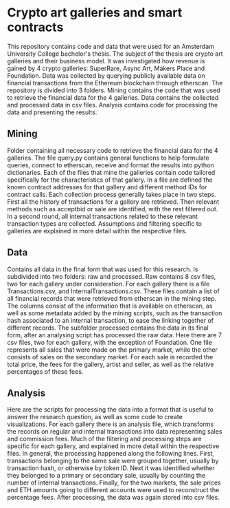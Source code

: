 # Crypto art galleries and smart contracts
This repository contains code and data that were used for an Amsterdam University College bachelor's thesis. The subject of the thesis are crypto art galleries and their business model. It was investigated how revenue is gained by 4 crypto galleries: SuperRare, Async Art, Makers Place and Foundation. Data was collected by querying publicly available data on financial transactions from the Ethereum blockchain through etherscan. The repository is divided into 3 folders. Mining contains the code that was used to retrieve the financial data for the 4 galleries. Data contains the collected and processed data in csv files. Analysis contains code for processing the data and presenting the results.
## Mining
Folder containing all necessary code to retrieve the financial data for the 4 galleries. The file query.py contains general functions to help formulate queries, connect to etherscan, receive and format the results into python dictionaries. Each of the files that mine the galleries contain code tailored specifically for the characteristics of that gallery. In a file are defined the known contract addresses for that gallery and different method IDs for contract calls. Each collection process generally takes place in two steps. First all the history of transactions for a gallery are retrieved. Then relevant methods such as acceptbid or sale are identified, with the rest filtered out. In a second round, all internal transactions related to these relevant transaction types are collected. Assumptions and filtering specific to galleries are explained in more detail within the respective files.
## Data
Contains all data in the final form that was used for this research. Is subdivided into two folders: raw and processed. Raw contains 8 csv files, two for each gallery under consideration. For each gallery there is a file Transactions.csv, and InternalTransactions.csv. These files contain a list of all financial records that were retrieved from etherscan in the mining step. The columns consist of the information that is available on etherscan, as well as some metadata added by the mining scripts, such as the transaction hash associated to an internal transaction, to ease the linking together of different records. The subfolder processed contains the data in its final form, after an analysing script has processed the raw data. Here there are 7 csv files, two for each gallery, with the exception of Foundation. One file represents all sales that were made on the primary market, while the other consists of sales on the secondary market. For each sale is recorded the total price, the fees for the gallery, artist and seller, as well as the relative percentages of these fees.
## Analysis
Here are the scripts for processing the data into a format that is useful to answer the research question, as well as some code to create visualizations. For each gallery there is an analysis file, which transforms the records on regular and internal transactions into data representing sales and commission fees. Much of the filtering and processing steps are specific for each gallery, and explained in more detail within the respective files. In general, the processing happened along the following lines. First, transactions belonging to the same sale were grouped together, usually by transaction hash, or otherwise by token ID. Next it was identified whether they belonged to a primary or secondary sale, usually by counting the number of internal transactions. Finally, for the two markets, the sale prices and ETH amounts going to different accounts were used to reconstruct the percentage fees. After processing, the data was again stored into csv files.
